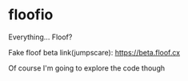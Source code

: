 # floofio
Everything... Floof?

Fake floof beta link(jumpscare):
https://beta.floof.cx

Of course I'm going to explore the code though
